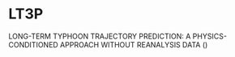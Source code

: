 # LT3P
LONG-TERM TYPHOON TRAJECTORY PREDICTION: A PHYSICS-CONDITIONED APPROACH WITHOUT REANALYSIS DATA ()
